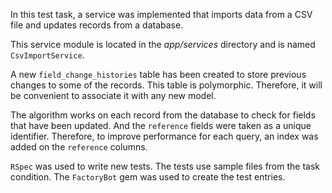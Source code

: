 In this test task, a service was implemented that imports data from a CSV file and updates records from a database.

This service module is located in the _app/services_ directory and is named `CsvImportService`.

A new `field_change_histories` table has been created to store previous changes to some of the records.
This table is polymorphic. Therefore, it will be convenient to associate it with any new model.

The algorithm works on each record from the database to check for fields that have been updated.
And the `reference` fields were taken as a unique identifier. Therefore, to improve performance for each query,
an index was added on the `reference` columns.

`RSpec` was used to write new tests. The tests use sample files from the task condition.
The `FactoryBot` gem was used to create the test entries.
